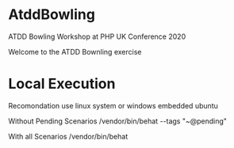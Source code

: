 # AtddBowling

ATDD Bowling Workshop at  PHP UK Conference 2020 

Welcome to the ATDD Bownling exercise


# Local Execution 
Recomondation use linux system
or windows embedded ubuntu 


Without Pending Scenarios 
/vendor/bin/behat --tags "~@pending"

With all Scenarios
/vendor/bin/behat